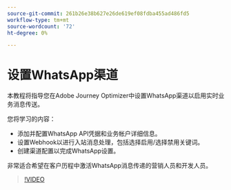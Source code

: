 ```yaml
---
source-git-commit: 261b26e38b627e26de619ef08fdba455ad486fd5
workflow-type: tm+mt
source-wordcount: '72'
ht-degree: 0%

---
```

# 设置WhatsApp渠道

本教程将指导您在Adobe Journey Optimizer中设置WhatsApp渠道以启用实时业务消息传送。

您将学习的内容：

* 添加并配置WhatsApp API凭据和业务帐户详细信息。
* 设置Webhook以进行入站消息处理，包括选择启用/选择禁用关键词。
* 创建渠道配置以完成WhatsApp设置。

非常适合希望在客户历程中激活WhatsApp消息传递的营销人员和开发人员。

>[!VIDEO](https://video.tv.adobe.com/v/3470268/?learn=on&enablevpops)
